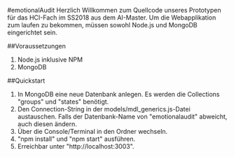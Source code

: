 #emotionalAudit
Herzlich Willkommen zum Quellcode unseres Prototypen für das HCI-Fach im SS2018 aus dem AI-Master. Um die Webapplikation zum laufen zu bekommen, müssen sowohl Node.js und MongoDB eingerichtet sein.

##Voraussetzungen
1. Node.js inklusive NPM
2. MongoDB

##Quickstart
1. In MongoDB eine neue Datenbank anlegen. Es werden die Collections "groups" und "states" benötigt.
2. Den Connection-String in der models/mdl_generics.js-Datei austauschen. Falls der Datenbank-Name von "emotionalaudit" abweicht, auch diesen ändern.
3. Über die Console/Terminal in den Ordner wechseln.
4. "npm install" und "npm start" ausführen.
5. Erreichbar unter "http://localhost:3003".